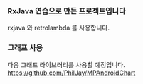 ### RxJava 연습으로 만든 프로젝트입니다

rxjava 와 retrolambda 를 사용합니다.

### 그래프 사용

다음 그래프 라이브러리를 사용할 예정입니다.<br>
https://github.com/PhilJay/MPAndroidChart
